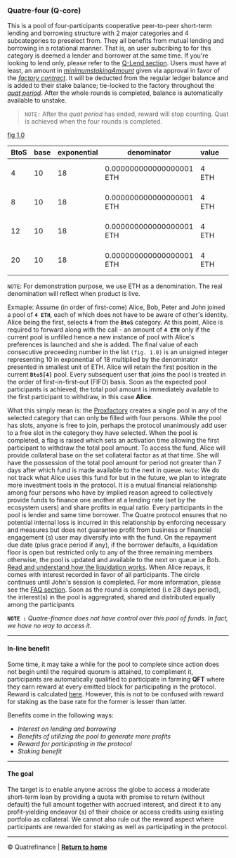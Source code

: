 ### Quatre-four (Q-core)

This is a pool of four-participants cooperative peer-to-peer short-term lending and borrowing structure with 2 major categories and 4 subcategories to preselect from. They all benefits from mutual lending and borrowing in a rotational manner. That is, an user subcribing to for this category is deemed a lender and borrower at the same time. If you're looking to lend only, please refer to the [Q-Lend section](https://link-here). Users must have at least, an amount in _[minimumstakingAmount]()_ given via approval in favor of the _[factory contract]()_. It will be deducted from the regular ledger balance and is added to their stake balance; tie-locked to the factory throughout the _[quat period]()_. After the whole rounds is completed, balance is automatically available to unstake.

> `NOTE:` After the *quat period* has ended, reward will stop counting. Quat is achieved when the four rounds is completed.

[fig 1.0]()

BtoS | base | exponential | denominator | value | | StoB | base | exponential | denominator | value
---- | ---- | ----------- | ------------ | ----- |-| ---- | ---- | ----------- | ------------ | ---------------------
4 | 10 | 18 | 0.000000000000000001 ETH | 4 ETH | | 3000 | 10 | 1 | base x base asset's decimals | 3000 x denomination
8 | 10 | 18 | 0.000000000000000001 ETH | 4 ETH | | 6000 | 10 | 1 | base x base asset's decimals | 6000 x denomination
12 | 10 | 18 | 0.000000000000000001 ETH | 4 ETH | | 9000 | 10 | 1 | base x base asset's decimals | 9000 x denomination
20 | 10 | 18 | 0.000000000000000001 ETH | 4 ETH | | 20000 | 10 | 1 | base x base asset's decimals | 20000 x denomination

`NOTE`: For demonstration purpose, we use ETH as a denomination. The real denomination will reflect when product is live.

Exmaple: Assume (in order of first-come) Alice, Bob, Peter and John joined a pool of **`4 ETH`**, each of which does not have to be aware of other's identity. Alice being the first, selects **`4`** from the **`BtoS`** category. At this point, Alice is required to forward along with the call - an amount of **`4 ETH`** only if the current pool is unfilled hence a new instance of pool with Alice's preferences is launched and she is added. The final value of each consecutive preceeding number in the list `(fig. 1.0)` is an unsigned integer representing 10 in exponential of 18 multiplied by the denominator presented in smallest unit of ETH. Alice will retain the first position in the current **`BtoS[4]`** pool. Every subsequent user that joins the pool is treated in the order of first-in-first-out (FIFO) basis. Soon as the expected pool participants is achieved, the total pool amount is immediately available to the first participant to withdraw, in this case **Alice**.


What this simply mean is: the [Proxfactory](https://something.here) creates a single pool in any of the selected category that can only be filled with four persons. While the pool has slots, anyone is free to join, perhaps the protocol unanimously add user to a free slot in the category they have selected. When the pool is completed, a flag is raised which sets an activation time allowing the first participant to withdraw the total pool amount. To access the fund, Alice will provide collateral base on the set collateral factor as at that time. She will have the possession of the total pool amount for period not greater than 7 days after which fund is made available to the next in queue. `Note`: We do not track what Alice uses this fund for but in the future, we plan to integrate more investment tools in the protocol. It is a mutual financial relationship among four persons who have by implied reason agreed to collectively provide funds to finance one another at a lending rate (set by the ecosystem users) and share profits in equal ratio. Every participants in the pool is lender and same time borrower. The Quatre protocol ensures that no potential internal loss is incurred in this relationship by enforcing necessary and measures but does not guarantee profit from business or financial engagement (s) user may diversify into with the fund. On the repayment due date (plus grace period if any), if the borrower defaults, a liquidation floor is open but restricted only to any of the three remaining members otherwise, the pool is updated and available to the next on queue i.e Bob. [Read and understand how the liquidation works](). When Alice repays, it comes with interest recorded in favor of all participants. The circle continues until John's session is completed. For more information, please see the [FAQ section](). Soon as the round is completed (i.e 28 days period), the interest(s) in the pool is aggregrated, shared and distributed equally among the participants

**`NOTE :`** _Quatre-finance does not have control over this pool of funds. In fact, we have no way to access it_.

---------------------------

#### In-line benefit
Some time, it may take a while for the pool to complete since action does not begin until the required quorum is attained, to compliment it, participants are automatically qualified to participate in farming **QFT** where they earn reward at every emitted block for participating in the protocol. Reward is calculated [here](). However, this is not to be confused with reward for staking as the base rate for the former is lesser than latter.

Benefits come in the following ways: 

- _Interest on lending and borrowing_
- _Benefits of utilizing the pool to generate more profits_
- _Reward for participating in the protocol_
- _Staking benefit_

--------------------------

#### The goal
The target is to enable anyone across the globe to access a moderate short-term loan by providing a quota with promise to return (without default) the full amount together with accrued interest, and direct it to any profit-yielding endeavor (s) of their choice or access credits using existing portfolio as collateral. We cannot also rule out the reward aspect where participants are rewarded for staking as well as participating in the protocol. 

-----------------------

:copyright: Quatrefinance | **[Return to home](https://github.com/Quatre-Finance/Q-paper#concept-overview)**

